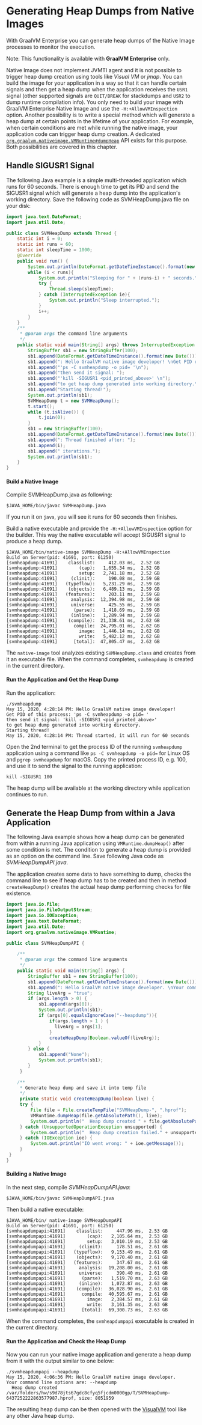 # Generating Heap Dumps from Native Images

With GraalVM Enterprise you can generate heap dumps of the Native Image processes to monitor the execution.

Note: This functionality is available with **GraalVM Enterprise** only.

Native Image does not implement JVMTI agent and it is not possible to trigger
heap dump creation using tools like _Visual VM_ or _jmap_. You can build the image for your application in a way so that it can handle certain signals and then get a heap
dump when the application receives the `USR1` signal (other supported signals are `QUIT/BREAK` for stackdumps and `USR2` to dump runtime compilation info). You only need to build your image with GraalVM Enterprise Native Image and use the `-H:+AllowVMInspection` option. Another possibility is to
write a special method which will generate a heap dump at certain points in the
lifetime of your application. For example, when certain conditions are met while
running the native image, your application code can trigger heap dump creation.
A dedicated [`org.graalvm.nativeimage.VMRuntime#dumpHeap`](https://github.com/oracle/graal/blob/master/substratevm/src/com.oracle.svm.core/src/com/oracle/svm/core/VMInspection.java) API exists for this
purpose. Both possibilities are covered in this chapter.

## Handle SIGUSR1 Signal
The following Java example is a simple multi-threaded application which runs for
60 seconds. There is enough time to get its PID and send the SIGUSR1 signal
which will generate a heap dump into the application's working directory. Save
the following code as SVMHeapDump.java file on your disk:
```java
import java.text.DateFormat;
import java.util.Date;

public class SVMHeapDump extends Thread {
    static int i = 0;
    static int runs = 60;
    static int sleepTime = 1000;
    @Override
    public void run() {
        System.out.println(DateFormat.getDateTimeInstance().format(new Date()) + ": Thread started, it will run for " + runs + " seconds");
        while (i < runs){
            System.out.println("Sleeping for " + (runs-i) + " seconds." );
            try {
                Thread.sleep(sleepTime);
            } catch (InterruptedException ie){
                System.out.println("Sleep interrupted.");
            }
            i++;
        }
    }
    /**
     * @param args the command line arguments
     */
    public static void main(String[] args) throws InterruptedException {
        StringBuffer sb1 = new StringBuffer(100);
        sb1.append(DateFormat.getDateTimeInstance().format(new Date()));
        sb1.append(": Hello GraalVM native image developer! \nGet PID of this process: ");
        sb1.append("'ps -C svmheapdump -o pid= '\n");
        sb1.append("then send it signal: ");
        sb1.append("'kill -SIGUSR1 <pid_printed_above>' \n");
        sb1.append("to get heap dump generated into working directory.\n");
        sb1.append("Starting thread!");
        System.out.println(sb1);
        SVMHeapDump t = new SVMHeapDump();
        t.start();
        while (t.isAlive()) {
            t.join(0);
        }
        sb1 = new StringBuffer(100);
        sb1.append(DateFormat.getDateTimeInstance().format(new Date()));
        sb1.append(": Thread finished after: ");
        sb1.append(i);
        sb1.append(" iterations.");
        System.out.println(sb1);
    }
}
```
#### Build a Native Image
Compile SVMHeapDump.java as following:
```
$JAVA_HOME/bin/javac SVMHeapDump.java
```
If you run it on `java`, you will see it runs for 60 seconds then finishes.

Build a native executable and provide the `-H:+AllowVMInspection` option for the
builder. This way the native executable will accept SIGUSR1 signal to produce a
heap dump.

```
$JAVA_HOME/bin/native-image SVMHeapDump -H:+AllowVMInspection
Build on Server(pid: 41691, port: 61250)
[svmheapdump:41691]    classlist:     412.03 ms,  2.52 GB
[svmheapdump:41691]        (cap):   1,655.34 ms,  2.52 GB
[svmheapdump:41691]        setup:   2,741.18 ms,  2.52 GB
[svmheapdump:41691]     (clinit):     190.08 ms,  2.59 GB
[svmheapdump:41691]   (typeflow):   5,231.29 ms,  2.59 GB
[svmheapdump:41691]    (objects):   6,489.13 ms,  2.59 GB
[svmheapdump:41691]   (features):     203.11 ms,  2.59 GB
[svmheapdump:41691]     analysis:  12,394.98 ms,  2.59 GB
[svmheapdump:41691]     universe:     425.55 ms,  2.59 GB
[svmheapdump:41691]      (parse):   1,418.69 ms,  2.59 GB
[svmheapdump:41691]     (inline):   1,289.94 ms,  2.59 GB
[svmheapdump:41691]    (compile):  21,338.61 ms,  2.62 GB
[svmheapdump:41691]      compile:  24,795.01 ms,  2.62 GB
[svmheapdump:41691]        image:   1,446.14 ms,  2.62 GB
[svmheapdump:41691]        write:   5,482.12 ms,  2.62 GB
[svmheapdump:41691]      [total]:  47,805.47 ms,  2.62 GB
```

The `native-image` tool analyzes existing `SVMHeapDump.class` and creates from
it an executable file. When the command completes, `svmheapdump` is created in
the current directory.

#### Run the Application and Get the Heap Dump
Run the application:
```
./svmheapdump
May 15, 2020, 4:28:14 PM: Hello GraalVM native image developer!
Get PID of this process: 'ps -C svmheapdump -o pid= '
then send it signal: 'kill -SIGUSR1 <pid_printed_above>'
to get heap dump generated into working directory.
Starting thread!
May 15, 2020, 4:28:14 PM: Thread started, it will run for 60 seconds
```

Open the 2nd terminal to get the process ID of the running `svmheapdump` application using a command like `ps -C svmheapdump -o pid=` for Linux OS and `pgrep svmheapdump` for macOS. Copy the printed process ID, e.g. 100, and use it to send the signal to the running application:
```
kill -SIGUSR1 100
```
The heap dump will be available at the working directory while application continues to run.

## Generate the Heap Dump from within a Java Application

The following Java example shows how a heap dump can be generated from within
a running Java application using `VMRuntime.dumpHeap()` after some condition is met.
The condition to generate a heap dump is provided as an option on the command line.
Save following Java code as _SVMHeapDumpAPI.java_.

The application creates some data to have something to dump, checks the command line
to see if heap dump has to be created and then in method `createHeapDump()` creates
the actual heap dump performing checks for file existence.
```java
import java.io.File;
import java.io.FileOutputStream;
import java.io.IOException;
import java.text.DateFormat;
import java.util.Date;
import org.graalvm.nativeimage.VMRuntime;

public class SVMHeapDumpAPI {

    /**
     * @param args the command line arguments
     */
    public static void main(String[] args) {
        StringBuffer sb1 = new StringBuffer(100);
        sb1.append(DateFormat.getDateTimeInstance().format(new Date()));
        sb1.append(": Hello GraalVM native image developer. \nYour command line options are: ");
        String liveArg = "true";
        if (args.length > 0) {
            sb1.append(args[0]);
            System.out.println(sb1);
            if (args[0].equalsIgnoreCase("--heapdump")){
                if(args.length > 1 ) {
                  liveArg = args[1];
                }
                createHeapDump(Boolean.valueOf(liveArg));
            }
        } else {
            sb1.append("None");
            System.out.println(sb1);
        }
     }

    /**
     * Generate heap dump and save it into temp file
     */
     private static void createHeapDump(boolean live) {
     try {
         File file = File.createTempFile("SVMHeapDump-", ".hprof");
         VMRuntime.dumpHeap(file.getAbsolutePath(), live);
         System.out.println("  Heap dump created " + file.getAbsolutePath() + ", size: " + file.length());
     } catch (UnsupportedOperationException unsupported) {
         System.out.println("  Heap dump creation failed." + unsupported.getMessage());
     } catch (IOException ioe) {
         System.out.println("IO went wrong: " + ioe.getMessage());
     }
 }
}
```

#### Building a Native Image
In the next step, compile _SVMHeapDumpAPI.java_:
```
$JAVA_HOME/bin/javac SVMHeapDumpAPI.java
```
Then build a native executable:
```
$JAVA_HOME/bin/ native-image SVMHeapDumpAPI
Build on Server(pid: 41691, port: 61250)
[svmheapdumpapi:41691]    classlist:     447.96 ms,  2.53 GB
[svmheapdumpapi:41691]        (cap):   2,105.64 ms,  2.53 GB
[svmheapdumpapi:41691]        setup:   3,010.19 ms,  2.53 GB
[svmheapdumpapi:41691]     (clinit):     178.51 ms,  2.61 GB
[svmheapdumpapi:41691]   (typeflow):   9,153.49 ms,  2.61 GB
[svmheapdumpapi:41691]    (objects):   9,170.40 ms,  2.61 GB
[svmheapdumpapi:41691]   (features):     347.67 ms,  2.61 GB
[svmheapdumpapi:41691]     analysis:  19,208.00 ms,  2.61 GB
[svmheapdumpapi:41691]     universe:     390.40 ms,  2.61 GB
[svmheapdumpapi:41691]      (parse):   1,519.70 ms,  2.63 GB
[svmheapdumpapi:41691]     (inline):   1,072.87 ms,  2.63 GB
[svmheapdumpapi:41691]    (compile):  36,028.90 ms,  2.61 GB
[svmheapdumpapi:41691]      compile:  40,595.67 ms,  2.61 GB
[svmheapdumpapi:41691]        image:   2,384.57 ms,  2.61 GB
[svmheapdumpapi:41691]        write:   3,161.35 ms,  2.63 GB
[svmheapdumpapi:41691]      [total]:  69,300.73 ms,  2.63 GB
```

When the command completes, the `svmheapdumpapi` executable is created in the current directory.

#### Run the Application and Check the Heap Dump
Now you can run your native image application and generate a heap dump from it
with the output similar to one below:
```
./svmheapdumpapi --heapdump
May 15, 2020, 4:06:36 PM: Hello GraalVM native image developer.
Your command line options are: --heapdump
  Heap dump created /var/folders/hw/s9d78jts67gdc8cfyq5fjcdm0000gp/T/SVMHeapDump-6437252222863577987.hprof, size: 8051959
```

The resulting heap dump can be then opened with the [VisualVM](https://www.graalvm.org/docs/tools/visualvm) tool like any other Java heap dump.

